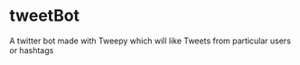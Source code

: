 # tweetBot

A twitter bot made with Tweepy which will like Tweets from particular users or hashtags
